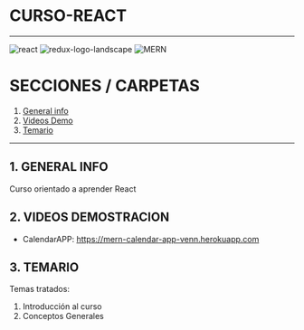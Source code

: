 # CURSO-REACT

---

![react](https://user-images.githubusercontent.com/65297719/111213941-9a668080-85d1-11eb-81bd-cfc925e0cdc2.jpg)
![redux-logo-landscape](https://user-images.githubusercontent.com/65297719/111213728-5e332000-85d1-11eb-9117-f8789e65f29f.jpg)
![MERN](https://user-images.githubusercontent.com/65297719/111213738-5ffce380-85d1-11eb-9f96-1f2de4e46b53.jpg)


# SECCIONES / CARPETAS

1. [ General info](#general-info)
2. [ Videos Demo](#videos-demo)
3. [ Temario](#temario)

---

## 1. GENERAL INFO

Curso orientado a aprender React 

## 2. VIDEOS DEMOSTRACION

- CalendarAPP: https://mern-calendar-app-venn.herokuapp.com

## 3. TEMARIO

Temas tratados:

1. Introducción al curso
2. Conceptos Generales
